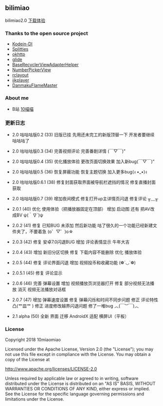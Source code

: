 ## bilimiao
bilimiao2.0 
[下载体验](https://www.coolapk.com/apk/164982)

### Thanks to the open source project
* [Kodein-DI](https://github.com/Kodein-Framework/Kodein-DI)
* [Splitties](https://github.com/LouisCAD/Splitties)
* [okhttp](https://github.com/square/okhttp)
* [glide](https://github.com/bumptech/glide)
* [BaseRecyclerViewAdapterHelper](https://github.com/CymChad/BaseRecyclerViewAdapterHelper)
* [NumberPickerView](https://github.com/Carbs0126/NumberPickerView)
* [rclayout](https://github.com/GcsSloop/rclayout)
* [ijkplayer](https://github.com/Bilibili/ijkplayer)
* [DanmakuFlameMaster](https://github.com/bilibili/DanmakuFlameMaster)

### About me
* B站 [10喵喵](https://space.bilibili.com/6789810/)

### 更新日志
* 2.0 咕咕咕版0.2 (33)
旧版已挂
先用还未完工的新版顶替一下
开发者要继续咕咕咕了

* 2.0 咕咕咕版0.3 (34)
完善视频评论
完善番剧详情
(￣▽￣)"

* 2.0 咕咕咕版0.4 (35)
优化播放体验
更改页面切换效果
加入新bug(￣▽￣)"

* 2.0 咕咕咕版0.5 (36)
恢复屏蔽功能
恢复主题切换
加入更多bug(ง •_•)ง

* 2.0 咕咕咕版0.6.1 (38)
修复封面获取界面被导航栏遮挡的情况
修复直播封面获取

* 2.0 咕咕咕版0.7 (39)
增加夜间模式
修复打开up主详情页闪退
修复评论
╥﹏╥

* 2.0.1 (40)
优化 使用体验（把播放器固定在顶部）
增加 启动图
还有 把AV改成BV ψ(｀∇´)ψ

* 2.0.2 (41)
修复 已知BUG
未添加 然后新功能
咕了很久的一个功能已经新建文件夹了，不要着急
(o゜▽゜)o☆

* 2.0.3 (42)
修复 安卓7.0闪退BUG
增加 评论表情显示
牛年大吉

* 2.0.4 (43)
增加 新旧分区切换
修复 下载内容不能删除
优化 播放体验

* 2.0.5 (44)
修复 评论界面闪退
增加 视频投币和收藏功能
(❁´◡`❁)

* 2.0.5.1 (45)
修复 评论显示

* 2.0.6 (46)
完善 弹幕设置
增加 视频播放页浏览器打开
修复 部分视频无法播放
消灭 视频无法播放对话框

* 2.0.7 (47)
增加 弹幕速度设置
修复 弹幕闪烁和时间不同步问题
修正 评论特性 凸(艹皿艹 )
修正 进度修改越界闪退问题
修了一堆bug ︿(￣︶￣)︿

* 2.1 alpha (50)
全新 界面
迁移 AndroidX
适配 横屏UI（平板）

### License
 Copyright 2018 10miaomiao

 Licensed under the Apache License, Version 2.0 (the "License"); you may not use this file except in compliance with the License. You may obtain a copy of the License at

 http://www.apache.org/licenses/LICENSE-2.0

 Unless required by applicable law or agreed to in writing, software distributed under the License is distributed on an "AS IS" BASIS, WITHOUT WARRANTIES OR CONDITIONS OF ANY KIND, either express or implied. See the License for the specific language governing permissions and limitations under the License.